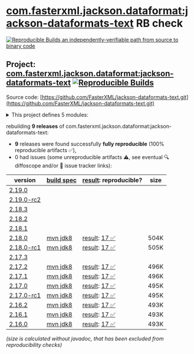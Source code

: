 [com.fasterxml.jackson.dataformat:jackson-dataformats-text](https://central.sonatype.com/artifact/com.fasterxml.jackson.dataformat/jackson-dataformats-text/versions) RB check
=======

[![Reproducible Builds](https://reproducible-builds.org/images/logos/rb.svg) an independently-verifiable path from source to binary code](https://reproducible-builds.org/)

## Project: [com.fasterxml.jackson.dataformat:jackson-dataformats-text](https://central.sonatype.com/artifact/com.fasterxml.jackson.dataformat/jackson-dataformats-text/versions) [![Reproducible Builds](https://img.shields.io/endpoint?url=https://raw.githubusercontent.com/jvm-repo-rebuild/reproducible-central/master/content/com/fasterxml/jackson/dataformat/jackson-dataformats-text/badge.json)](https://github.com/jvm-repo-rebuild/reproducible-central/blob/master/content/com/fasterxml/jackson/dataformat/jackson-dataformats-text/README.md)

Source code: [https://github.com/FasterXML/jackson-dataformats-text.git](https://github.com/FasterXML/jackson-dataformats-text.git)

<details><summary>This project defines 5 modules:</summary>

* [com.fasterxml.jackson.dataformat:jackson-dataformat-csv](https://central.sonatype.com/artifact/com.fasterxml.jackson.dataformat/jackson-dataformat-csv/overview)
* [com.fasterxml.jackson.dataformat:jackson-dataformat-properties](https://central.sonatype.com/artifact/com.fasterxml.jackson.dataformat/jackson-dataformat-properties/overview)
* [com.fasterxml.jackson.dataformat:jackson-dataformat-toml](https://central.sonatype.com/artifact/com.fasterxml.jackson.dataformat/jackson-dataformat-toml/overview)
* [com.fasterxml.jackson.dataformat:jackson-dataformat-yaml](https://central.sonatype.com/artifact/com.fasterxml.jackson.dataformat/jackson-dataformat-yaml/overview)
* [com.fasterxml.jackson.dataformat:jackson-dataformats-text](https://central.sonatype.com/artifact/com.fasterxml.jackson.dataformat/jackson-dataformats-text/overview)
</details>

rebuilding **9 releases** of com.fasterxml.jackson.dataformat:jackson-dataformats-text:
- **9** releases were found successfully **fully reproducible** (100% reproducible artifacts :white_check_mark:),
- 0 had issues (some unreproducible artifacts :warning:, see eventual :mag: diffoscope and/or :memo: issue tracker links):

| version | [build spec](/BUILDSPEC.md) | [result](https://reproducible-builds.org/docs/jvm/): reproducible? | size |
| -- | --------- | ------ | -- |
| [2.19.0](https://central.sonatype.com/artifact/com.fasterxml.jackson.dataformat/jackson-dataformats-text/2.19.0/pom) | | | |
| [2.19.0-rc2](https://central.sonatype.com/artifact/com.fasterxml.jackson.dataformat/jackson-dataformats-text/2.19.0-rc2/pom) | | | |
| [2.18.3](https://central.sonatype.com/artifact/com.fasterxml.jackson.dataformat/jackson-dataformats-text/2.18.3/pom) | | | |
| [2.18.2](https://central.sonatype.com/artifact/com.fasterxml.jackson.dataformat/jackson-dataformats-text/2.18.2/pom) | | | |
| [2.18.1](https://central.sonatype.com/artifact/com.fasterxml.jackson.dataformat/jackson-dataformats-text/2.18.1/pom) | | | |
| [2.18.0](https://central.sonatype.com/artifact/com.fasterxml.jackson.dataformat/jackson-dataformats-text/2.18.0/pom) | [mvn jdk8](jackson-dataformats-text-2.18.0.buildspec) | [result](jackson-dataformats-text-2.18.0.buildinfo): [17 :white_check_mark: ](jackson-dataformats-text-2.18.0.buildcompare) | 504K |
| [2.18.0-rc1](https://central.sonatype.com/artifact/com.fasterxml.jackson.dataformat/jackson-dataformats-text/2.18.0-rc1/pom) | [mvn jdk8](jackson-dataformats-text-2.18.0-rc1.buildspec) | [result](jackson-dataformats-text-2.18.0-rc1.buildinfo): [17 :white_check_mark: ](jackson-dataformats-text-2.18.0-rc1.buildcompare) | 505K |
| [2.17.3](https://central.sonatype.com/artifact/com.fasterxml.jackson.dataformat/jackson-dataformats-text/2.17.3/pom) | | | |
| [2.17.2](https://central.sonatype.com/artifact/com.fasterxml.jackson.dataformat/jackson-dataformats-text/2.17.2/pom) | [mvn jdk8](jackson-dataformats-text-2.17.2.buildspec) | [result](jackson-dataformats-text-2.17.2.buildinfo): [17 :white_check_mark: ](jackson-dataformats-text-2.17.2.buildcompare) | 496K |
| [2.17.1](https://central.sonatype.com/artifact/com.fasterxml.jackson.dataformat/jackson-dataformats-text/2.17.1/pom) | [mvn jdk8](jackson-dataformats-text-2.17.1.buildspec) | [result](jackson-dataformats-text-2.17.1.buildinfo): [17 :white_check_mark: ](jackson-dataformats-text-2.17.1.buildcompare) | 496K |
| [2.17.0](https://central.sonatype.com/artifact/com.fasterxml.jackson.dataformat/jackson-dataformats-text/2.17.0/pom) | [mvn jdk8](jackson-dataformats-text-2.17.0.buildspec) | [result](jackson-dataformats-text-2.17.0.buildinfo): [17 :white_check_mark: ](jackson-dataformats-text-2.17.0.buildcompare) | 495K |
| [2.17.0-rc1](https://central.sonatype.com/artifact/com.fasterxml.jackson.dataformat/jackson-dataformats-text/2.17.0-rc1/pom) | [mvn jdk8](jackson-dataformats-text-2.17.0-rc1.buildspec) | [result](jackson-dataformats-text-2.17.0-rc1.buildinfo): [17 :white_check_mark: ](jackson-dataformats-text-2.17.0-rc1.buildcompare) | 495K |
| [2.16.2](https://central.sonatype.com/artifact/com.fasterxml.jackson.dataformat/jackson-dataformats-text/2.16.2/pom) | [mvn jdk8](jackson-dataformats-text-2.16.2.buildspec) | [result](jackson-dataformats-text-2.16.2.buildinfo): [17 :white_check_mark: ](jackson-dataformats-text-2.16.2.buildcompare) | 493K |
| [2.16.1](https://central.sonatype.com/artifact/com.fasterxml.jackson.dataformat/jackson-dataformats-text/2.16.1/pom) | [mvn jdk8](jackson-dataformats-text-2.16.1.buildspec) | [result](jackson-dataformats-text-2.16.1.buildinfo): [17 :white_check_mark: ](jackson-dataformats-text-2.16.1.buildcompare) | 493K |
| [2.16.0](https://central.sonatype.com/artifact/com.fasterxml.jackson.dataformat/jackson-dataformats-text/2.16.0/pom) | [mvn jdk8](jackson-dataformats-text-2.16.0.buildspec) | [result](jackson-dataformats-text-2.16.0.buildinfo): [17 :white_check_mark: ](jackson-dataformats-text-2.16.0.buildcompare) | 493K |

<i>(size is calculated without javadoc, that has been excluded from reproducibility checks)</i>
